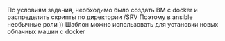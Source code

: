 По условиям задания, необходимо было создать ВМ с docker и распределить скрипты по директории /SRV
Поэтому в ansible необычные роли ))
Шаблон можно использовать для установки новых облачных машин с docker

